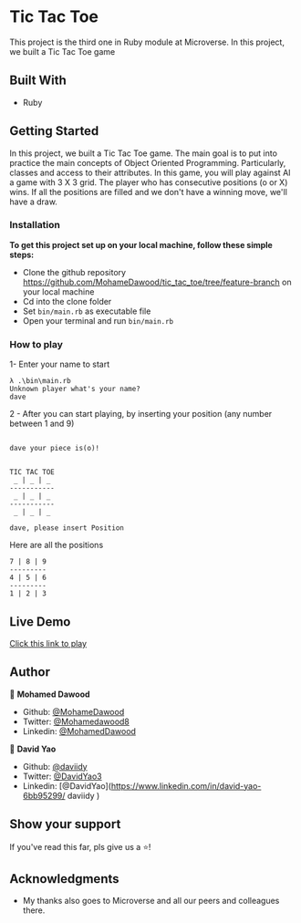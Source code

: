 # Tic Tac Toe
This project is the third one in Ruby module at Microverse. In this project, we built a Tic Tac Toe game


## Built With

- Ruby

## Getting Started

In this project, we built a Tic Tac Toe game. The main goal is to put into practice the main concepts of Object Oriented Programming. Particularly, classes and access to their attributes.
In this game, you will play against AI a game with 3 X 3 grid. The player who has
consecutive positions (o or X) wins. If all the positions are filled and we don't have a winning move, we'll have a draw.

### Installation

**To get this project set up on your local machine, follow these simple steps:**

- Clone the github repository https://github.com/MohameDawood/tic_tac_toe/tree/feature-branch on your local machine
- Cd into the clone folder
- Set `bin/main.rb` as executable file
- Open your terminal and run `bin/main.rb`

### How to play

1- Enter your name to start

```
λ .\bin\main.rb
Unknown player what's your name?
dave

```
2 - After you can start playing, by inserting your position (any number between 1 and 9)

```

dave your piece is(o)!


TIC TAC TOE
 _ | _ | _
-----------
 _ | _ | _
-----------
 _ | _ | _

dave, please insert Position

```

Here are all the positions

```
7 | 8 | 9
---------
4 | 5 | 6
---------
1 | 2 | 3

```

## Live Demo
[Click this link to play](https://repl.it/@daviidy/tictactoe)

## Author

👤 **Mohamed Dawood**

- Github: [@MohameDawood](https://github.com/MohameDawood)
- Twitter: [@Mohamedawood8](https://twitter.com/Mohamedawood8)
- Linkedin: [@MohamedDawood](https://www.linkedin.com/in/mohamedawood/)

👤 **David Yao**

- Github: [@daviidy](https://github.com/daviidy )
- Twitter: [@DavidYao3](https://twitter.com/DavidYao3)
- Linkedin: [@DavidYao](https://www.linkedin.com/in/david-yao-6bb95299/
daviidy )


## Show your support

If you've read this far, pls give us a ⭐️!

## Acknowledgments

- My thanks also goes to Microverse and all our peers and colleagues there.
